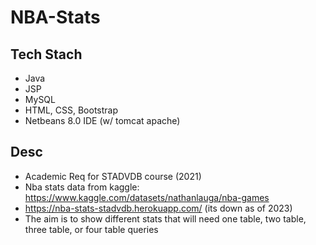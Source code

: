 # NBA-Stats

## Tech Stach
- Java
- JSP
- MySQL
- HTML, CSS, Bootstrap
- Netbeans 8.0 IDE (w/ tomcat apache)

## Desc
- Academic Req for STADVDB course (2021)
- Nba stats data from kaggle: https://www.kaggle.com/datasets/nathanlauga/nba-games
- https://nba-stats-stadvdb.herokuapp.com/ (its down as of 2023)
- The aim is to show different stats that will need one table, two table, three table, or four table queries

